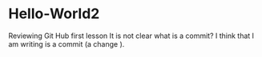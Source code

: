 # Hello-World2
Reviewing Git Hub first lesson
It is not clear what is a commit? I think that I am writing is a commit (a change ).
